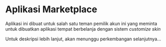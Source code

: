 # Aplikasi Marketplace

Aplikasi ini dibuat untuk salah satu teman pemilik akun ini yang meminta untuk dibuatkan aplikasi tempat berbelanja dengan sistem _customize skin_

Untuk deskripsi lebih lanjut, akan menunggu perkembangan selanjutnya...
